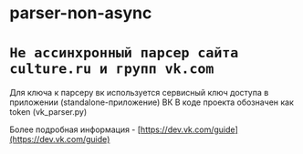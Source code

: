 # parser-non-async

# `Не ассинхронный парсер сайта culture.ru и групп vk.com`

Для ключа к парсеру вк используется сервисный ключ доступа в приложении (standalone-приложение) ВК
В коде проекта обозначен как token (vk_parser.py)

Более подробная информация - [https://dev.vk.com/guide](https://dev.vk.com/guide)
